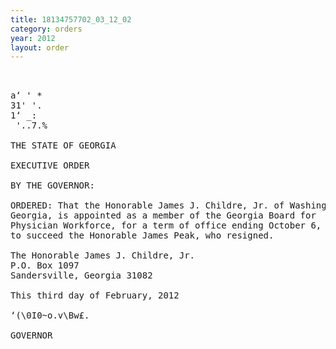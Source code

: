```yaml
---
title: 18134757702_03_12_02
category: orders
year: 2012
layout: order
---
```


<pre>     

a‘ ' *
31' '.
1‘ _:
 '..7.% 

THE STATE OF GEORGIA

EXECUTIVE ORDER

BY THE GOVERNOR:

ORDERED: That the Honorable James J. Childre, Jr. of Washington County,
Georgia, is appointed as a member of the Georgia Board for
Physician Workforce, for a term of office ending October 6, 2012,
to succeed the Honorable James Peak, who resigned.

The Honorable James J. Childre, Jr.
P.O. Box 1097
Sandersville, Georgia 31082

This third day of February, 2012

‘(\0I0~o.v\Bw£.

GOVERNOR

</pre>
